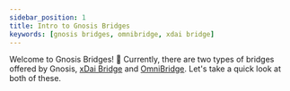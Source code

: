 ```yaml
---
sidebar_position: 1
title: Intro to Gnosis Bridges
keywords: [gnosis bridges, omnibridge, xdai bridge]
---
```


Welcome to Gnosis Bridges! 🎉 
Currently, there are two types of bridges offered by Gnosis, [xDai Bridge](https://bridge.gnosischain.com/) and [OmniBridge](https://omni.gnosischain.com/bridge). Let's take a quick look at both of these.

<Card
        title="What is Omni Bridge ?"
        subtitle="Omnibridge is a native token bridge that mints the canonical representations of bridged assets on Gnosis and connects Gnosis to Ethereum. The first time a token is bridged, a new ERC677 token contract is deployed on GC with an additional suffix to differentiate the token. It will say 'token name on xDai', as this was the original chain name prior to re-branding.The requested token amount is minted and sent to the account initiating the transfer (or an alternative receiver account specified by the sender).
        Read more here on architecture of Omni Bridge."
        url="https://omni.gnosischain.com/" 
/>

<Card
        title="What is xDai Bridge ?"
        subtitle="The xDai bridge is a native Dai bridge from Ethereum that is used to mint and burn xDai, the native asset used for gas and transaction fees on Gnosis. This bridge allows users to transform DAI (an ERC20 stable token) on the mainnet into xDAI on a compatible chain. xDAI tokens can then be sent quickly and with minimal cost on the xDAI network. The xDAI chain has been a breakout success in the Ethereum community, providing an easy way for vendors to accept a stable cryptocurrency. Read more here on architecture of xDai Bridge."
        url="https://bridge.gnosischain.com/" 
/>

